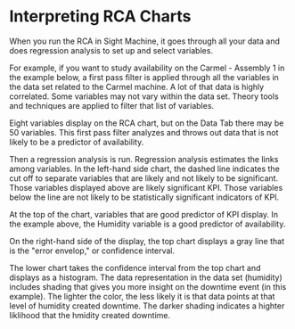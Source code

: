 # Interpreting RCA Charts

 When you run the RCA in Sight Machine, it goes through all your data and does regression analysis to set up and select variables.
 
 For example, if you want to study availability on the Carmel - Assembly 1 in the example below, a first pass filter is applied through all the variables in the data set related to the Carmel machine. A lot of that data is highly correlated. Some variables may not vary within the data set. Theory tools and techniques are applied to filter that list of variables. 
 
 
 
 Eight variables display on the RCA chart, but on the Data Tab there may be 50 variables. This first pass filter analyzes and throws out data that is not likely to be a predictor of availability.

Then a regression analysis is run. Regression analysis estimates the links among variables. In the left-hand side chart, the dashed line indicates the cut off to separate variables that are likely and not likely to be significant. Those variables displayed above are likely significant  KPI. Those variables below the line are not likely to be statistically significant indicators of KPI.

At the top of the chart, variables that are good predictor of KPI display. In the example above, the Humidity variable is a good predictor of availability.

On the right-hand side of the display, the top chart displays a gray line that is the "error envelop," or confidence interval. 

The lower chart takes the confidence interval from the top chart and displays as a histogram. The data representation in the data set (humidity) includes shading that gives you more insight on the downtime event (in this example). The lighter the color, the less likely it is that data points at that level of humidity created downtime. The darker shading indicates a highter liklihood that the hmidity created downtime.